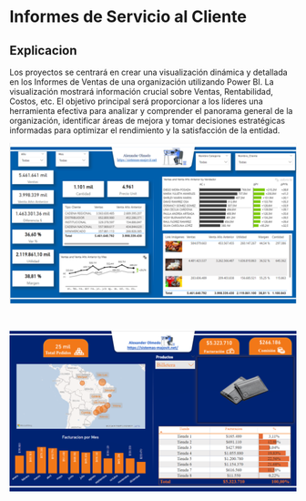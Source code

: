 # Informes de Servicio al Cliente

## Explicacion

Los proyectos se centrará en crear una visualización dinámica y detallada en los Informes de Ventas de una organización utilizando Power BI. La visualización mostrará información crucial sobre Ventas, Rentabilidad, Costos, etc. El objetivo principal será proporcionar a los líderes una herramienta efectiva para analizar y comprender el panorama general de la organización, identificar áreas de mejora y tomar decisiones estratégicas informadas para optimizar el rendimiento y la satisfacción de la entidad. 

![alt text](image-2.png)

<br>

![alt text](image-3.png)